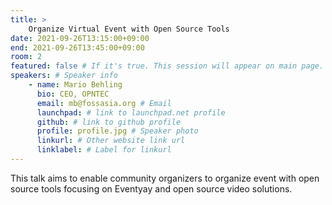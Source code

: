 ```yaml
---
title: >
    Organize Virtual Event with Open Source Tools 
date: 2021-09-26T13:15:00+09:00
end: 2021-09-26T13:45:00+09:00
room: 2
featured: false # If it's true. This session will appear on main page.
speakers: # Speaker info
    - name: Mario Behling
      bio: CEO, OPNTEC
      email: mb@fossasia.org # Email
      launchpad: # link to launchpad.net profile
      github: # link to github profile
      profile: profile.jpg # Speaker photo
      linkurl: # Other website link url
      linklabel: # Label for linkurl
---
```

This talk aims to enable community organizers to organize event with open source tools focusing on Eventyay and open source video solutions.


